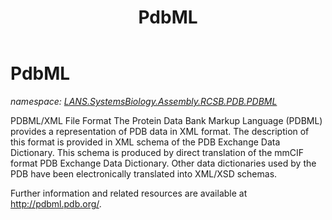 ﻿---
title: PdbML
---

# PdbML
_namespace: [LANS.SystemsBiology.Assembly.RCSB.PDB.PDBML](N-LANS.SystemsBiology.Assembly.RCSB.PDB.PDBML.html)_

PDBML/XML File Format
 The Protein Data Bank Markup Language (PDBML) provides a representation of PDB data in XML format. The description of this format is provided in XML schema of the PDB Exchange Data Dictionary. This schema is produced by direct translation of the mmCIF format PDB Exchange Data Dictionary. Other data dictionaries used by the PDB have been electronically translated into XML/XSD schemas.
 
 Further information and related resources are available at http://pdbml.pdb.org/.




